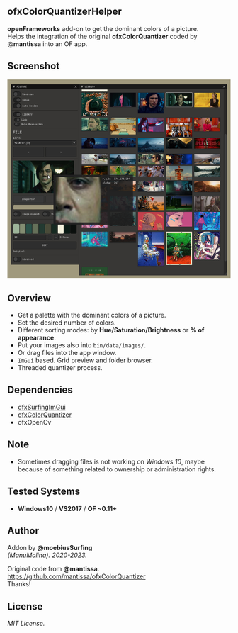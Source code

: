 ofxColorQuantizerHelper
-----------------------

**openFrameworks** add-on to get the dominant colors of a picture.  
Helps the integration of the original **ofxColorQuantizer** coded by @**mantissa** into an OF app. 

## Screenshot
![](/example_ColorQuatizer/Capture.PNG)

## Overview
* Get a palette with the dominant colors of a picture.  
* Set the desired number of colors.
* Different sorting modes: by **Hue/Saturation/Brightness** or **% of appearance**.
* Put your images also into `bin/data/images/`.
* Or drag files into the app window. 
* `ImGui` based. Grid preview and folder browser.
* Threaded quantizer process.

## Dependencies
* [ofxSurfingImGui](https://github.com/moebiussurfing/ofxSurfingImGui)  
* [ofxColorQuantizer](https://github.com/moebiussurfing/ofxColorQuantizer)
* ofxOpenCv

## Note
- Sometimes dragging files is not working on *Windows 10*, maybe because of something related to ownership or administration rights.

## Tested Systems
- **Windows10** / **VS2017** / **OF ~0.11+**

## Author
Addon by **@moebiusSurfing**  
*(ManuMolina). 2020-2023.*  

Original code from **@mantissa**.  
https://github.com/mantissa/ofxColorQuantizer  
Thanks!  

## License
*MIT License.*
